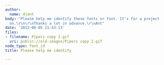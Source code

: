 ```yaml
---
author:
  name: djant
body: "Please help me identify these fonts or font. It's for a project I'm working
  on.\r\n\r\nThanks a lot in advance.\r\nAnt"
date: '2013-06-05 21:43:13'
files:
- filename: Pipers copy 2.gif
  uri: public://old-images/Pipers copy 2.gif
node_type: font_id
title: Please help me identify

---
```

